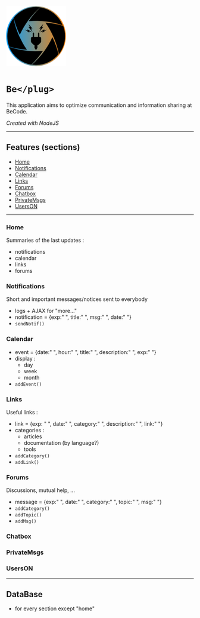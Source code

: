 ![Logo BePlug](assets/img/myLogo.png)
# ```Be</plug>```
This application aims to optimize communication and information sharing at BeCode.

*Created with NodeJS*
_____

## Features (sections)
  * [Home](#home)
  * [Notifications](#notifications)
  * [Calendar](#calendar)
  * [Links](#links)
  * [Forums](#forums)
  * [Chatbox](#chatbox)
  * [PrivateMsgs](#privateMsgs)
  * [UsersON](#usersON)

_____

### Home
Summaries of the last updates :
* notifications
* calendar
* links
* forums

### Notifications
Short and important messages/notices sent to everybody
* logs + AJAX for "more..."
* notification = {exp:" ", title:" ", msg:" ", date:" "}
* ```sendNotif()```
### Calendar
* event = {date:" ", hour:" ", title:" ", description:" ", exp:" "}
* display :
  - day
  - week
  - month
* ```addEvent()```

### Links
Useful links :
* link = {exp: " ", date:" ", category:" ", description:" ", link:" "}
* categories :
  - articles
  - documentation (by language?)
  - tools
* ```addCategory()```
* ```addLink()```

### Forums
Discussions, mutual help, ...
* message = {exp:" ", date:" ", category:" ", topic:" ", msg:" "}
* ```addCategory()```
* ```addTopic()```
* ```addMsg()```

### Chatbox
### PrivateMsgs
### UsersON

_____

## DataBase
* for every section except "home"
